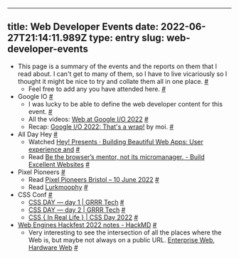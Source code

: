 
---
title: Web Developer Events 
date: 2022-06-27T21:14:11.989Z
type: entry
slug: web-developer-events
---
* This page is a summary of the events and the reports on them that I read about. I can't get to many of them, so I have to live vicariously so I thought it might be nice to try and collate them all in one place. [#](#62ba1da3-065a-4c76-bf1f-cdac9a3efdf9)<a name="62ba1da3-065a-4c76-bf1f-cdac9a3efdf9"></a>
  * Feel free to add any you have attended here. [#](#62ba1da3-a474-415e-83cb-802f54a48320)<a name="62ba1da3-a474-415e-83cb-802f54a48320"></a>
* Google IO [#](#62ba1da3-b17a-417c-b651-88a9ebf68e78)<a name="62ba1da3-b17a-417c-b651-88a9ebf68e78"></a>
  * I was lucky to be able to define the web developer content for this event. [#](#62ba1da3-1e3b-40fa-8bd3-676ba5938e4a)<a name="62ba1da3-1e3b-40fa-8bd3-676ba5938e4a"></a>
  * All the videos: [Web at Google I/O 2022](https://io.google/2022/products/web/) [#](#62ba1da3-c801-417a-b036-4fd6d9b4dcb7)<a name="62ba1da3-c801-417a-b036-4fd6d9b4dcb7"></a>
  * Recap: [Google I/O 2022: That's a wrap!](https://web.dev/googleio22-recap/) by moi. [#](#62ba1da3-966e-4e59-9a74-b5a367d69d14)<a name="62ba1da3-966e-4e59-9a74-b5a367d69d14"></a>
* All Day Hey [#](#62ba1da3-1b68-440a-a8d5-f54f4de5d926)<a name="62ba1da3-1b68-440a-a8d5-f54f4de5d926"></a>
  * Watched [Hey! Presents · Building Beautiful Web Apps: User experience and](https://heypresents.com/talks/building-beautiful-web-apps-user-experience-and-visual-design-best-practices-for-pwas) [#](#62ba1da3-cf3b-4d01-8b76-bdeba33287be)<a name="62ba1da3-cf3b-4d01-8b76-bdeba33287be"></a>
  * Read [Be the browser’s mentor, not its micromanager. - Build Excellent Websites](https://buildexcellentwebsit.es/) [#](#62ba1da3-aff7-4bf1-9930-4059f0282782)<a name="62ba1da3-aff7-4bf1-9930-4059f0282782"></a>
* Pixel Pioneers [#](#62ba1da3-0e96-49b9-a2e1-628226fe543f)<a name="62ba1da3-0e96-49b9-a2e1-628226fe543f"></a>
  * Read [Pixel Pioneers Bristol – 10 June 2022](https://pixelpioneers.co/events/bristol-2022) [#](#62ba1da3-3323-496f-8d86-503244cb0874)<a name="62ba1da3-3323-496f-8d86-503244cb0874"></a>
  * Read [Lurkmoophy](https://www.lurkmoophy.com/writing/weeknotes-front-end-conferences-and-millennial-angst) [#](#62ba1da3-e85f-4140-896e-f71540cd26d7)<a name="62ba1da3-e85f-4140-896e-f71540cd26d7"></a>
* CSS Conf [#](#62ba1da3-a06d-4586-b61d-5421a8d1aeb0)<a name="62ba1da3-a06d-4586-b61d-5421a8d1aeb0"></a>
  * [CSS DAY — day 1 | GRRR Tech](https://grrr.tech/posts/2022/css-day-day-1/) [#](#62ba1da3-6fca-452b-90b6-36a65f365caa)<a name="62ba1da3-6fca-452b-90b6-36a65f365caa"></a>
  * [CSS DAY — day 2 | GRRR Tech](https://grrr.tech/posts/2022/css-day-day-2/) [#](#62ba1da3-1e59-4552-99fb-60363a4c7457)<a name="62ba1da3-1e59-4552-99fb-60363a4c7457"></a>
  * [CSS { In Real Life } | CSS Day 2022](https://css-irl.info/css-day-2022/) [#](#62ba1da3-fad1-4944-9561-79fc0e605e3d)<a name="62ba1da3-fad1-4944-9561-79fc0e605e3d"></a>
* [Web Engines Hackfest 2022 notes - HackMD](https://hackmd.io/@tchevalier/HyoJsT4K5) [#](#62ba1da3-2577-4f9f-afb4-276f09d8813e)<a name="62ba1da3-2577-4f9f-afb4-276f09d8813e"></a>
  * Very interesting to see the intersection of all the places where the Web is, but maybe not always on a public URL. [Enterprise Web](../../entry/enterprise-web), [Hardware Web](../../entry/hardware-web) [#](#62ba1da3-c76d-4ecd-b789-0642e09db6b3)<a name="62ba1da3-c76d-4ecd-b789-0642e09db6b3"></a>

